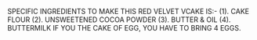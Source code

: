 SPECIFIC INGREDIENTS TO MAKE THIS RED VELVET VCAKE IS:-
                                        (1). CAKE FLOUR
                                        (2). UNSWEETENED COCOA POWDER
                                        (3). BUTTER & OIL
                                        (4). BUTTERMILK
IF YOU THE CAKE OF EGG, YOU HAVE TO BRING 4 EGGS.